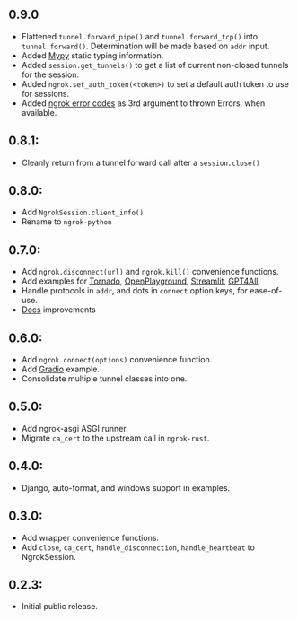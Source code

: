 ## 0.9.0

- Flattened `tunnel.forward_pipe()` and `tunnel.forward_tcp()` into `tunnel.forward()`. Determination will be made based on `addr` input.
- Added [Mypy](https://mypy.readthedocs.io/en/stable/) static typing information.
- Added `session.get_tunnels()` to get a list of current non-closed tunnels for the session.
- Added `ngrok.set_auth_token(<token>)` to set a default auth token to use for sessions.
- Added [ngrok error codes](https://ngrok.com/docs/errors/reference/) as 3rd argument to thrown Errors, when available.

## 0.8.1:

- Cleanly return from a tunnel forward call after a `session.close()`

## 0.8.0:

- Add `NgrokSession.client_info()`
- Rename to `ngrok-python`

## 0.7.0:

- Add `ngrok.disconnect(url)` and `ngrok.kill()` convenience functions.
- Add examples for [Tornado](https://www.tornadoweb.org), [OpenPlayground](https://github.com/nat/openplayground), [Streamlit](https://streamlit.io/), [GPT4All](https://github.com/nomic-ai/gpt4all).
- Handle protocols in `addr`, and dots in `connect` option keys, for ease-of-use.
- [Docs](https://ngrok.github.io/ngrok-python/) improvements

## 0.6.0:

- Add `ngrok.connect(options)` convenience function.
- Add [Gradio](https://gradio.app/) example.
- Consolidate multiple tunnel classes into one.

## 0.5.0:

- Add ngrok-asgi ASGI runner.
- Migrate `ca_cert` to the upstream call in `ngrok-rust`.

## 0.4.0:

- Django, auto-format, and windows support in examples.

## 0.3.0:

- Add wrapper convenience functions.
- Add `close`, `ca_cert`, `handle_disconnection`, `handle_heartbeat` to NgrokSession.

## 0.2.3:

- Initial public release.
